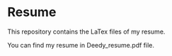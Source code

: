 # Resume
This repository contains the LaTex files of my resume.

You can find my resume in Deedy_resume.pdf file.

